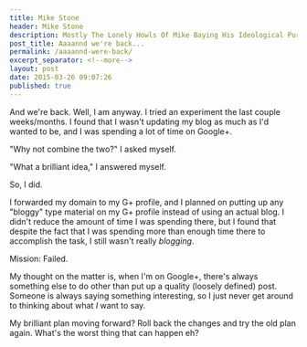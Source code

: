 ```yaml
---
title: Mike Stone
header: Mike Stone
description: Mostly The Lonely Howls Of Mike Baying His Ideological Purity At The Moon
post_title: Aaaannd we're back...
permalink: /aaaannd-were-back/
excerpt_separator: <!--more-->
layout: post
date: 2015-03-26 09:07:26
published: true
---
```



And we're back. Well, I am anyway. I tried an experiment the last couple weeks/months. I found that I wasn't updating my blog as much as I'd wanted to be, and I was spending a lot of time on Google+.

<!--more-->

"Why not combine the two?" I asked myself.

"What a brilliant idea," I answered myself.

So, I did.

I forwarded my domain to my G+ profile, and I planned on putting up any "bloggy" type material on my G+ profile instead of using an actual blog. I didn't reduce the amount of time I was spending there, but I found that despite the fact that I was spending more than enough time there to accomplish the task, I still wasn't really _blogging_.

Mission: Failed.

My thought on the matter is, when I'm on Google+, there's always something else to do other than put up a quality (loosely defined) post. Someone is always saying something interesting, so I just never get around to thinking about what _I_ want to say.

My brilliant plan moving forward? Roll back the changes and try the old plan again. What's the worst thing that can happen eh?
